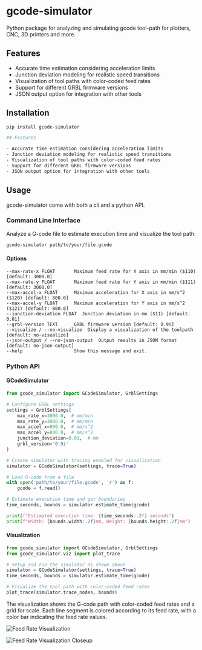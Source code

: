 # gcode-simulator

Python package for analyzing and simulating gcode tool-path for plotters, CNC, 3D printers and more.

## Features

- Accurate time estimation considering acceleration limits
- Junction deviation modeling for realistic speed transitions
- Visualization of tool paths with color-coded feed rates
- Support for different GRBL firmware versions
- JSON output option for integration with other tools

## Installation

```bash
pip install gcode-simulator

## Features

- Accurate time estimation considering acceleration limits
- Junction deviation modeling for realistic speed transitions
- Visualization of tool paths with color-coded feed rates
- Support for different GRBL firmware versions
- JSON output option for integration with other tools
```

## Usage

gcode-simulator come with both a cli and a python API.

### Command Line Interface

Analyze a G-code file to estimate execution time and visualize the tool path:

```bash
gcode-simulator path/to/your/file.gcode
```

#### Options

```
--max-rate-x FLOAT       Maximum feed rate for X axis in mm/min ($110) [default: 3000.0]
--max-rate-y FLOAT       Maximum feed rate for Y axis in mm/min ($111) [default: 3000.0]
--max-accel-x FLOAT      Maximum acceleration for X axis in mm/s^2 ($120) [default: 800.0]
--max-accel-y FLOAT      Maximum acceleration for Y axis in mm/s^2 ($121) [default: 800.0]
--junction-deviation FLOAT  Junction deviation in mm ($11) [default: 0.01]
--grbl-version TEXT      GRBL firmware version [default: 0.9i]
--visualize / --no-visualize  Display a visualization of the toolpath [default: no-visualize]
--json-output / --no-json-output  Output results in JSON format [default: no-json-output]
--help                   Show this message and exit.
```

### Python API

#### GCodeSimulator

```python
from gcode_simulator import GCodeSimulator, GrblSettings

# Configure GRBL settings
settings = GrblSettings(
    max_rate_x=3000.0,  # mm/min
    max_rate_y=3000.0,  # mm/min
    max_accel_x=800.0,  # mm/s^2
    max_accel_y=800.0,  # mm/s^2
    junction_deviation=0.01,  # mm
    grbl_version='0.9i'
)

# Create simulator with tracing enabled for visualization
simulator = GCodeSimulator(settings, trace=True)

# Load G-code from a file
with open('path/to/your/file.gcode', 'r') as f:
    gcode = f.read()

# Estimate execution time and get boundaries
time_seconds, bounds = simulator.estimate_time(gcode)

print(f"Estimated execution time: {time_seconds:.2f} seconds")
print(f"Width: {bounds.width:.2f}mm, Height: {bounds.height:.2f}mm")
```

#### Visualization

```python
from gcode_simulator import GCodeSimulator, GrblSettings
from gcode_simulator.viz import plot_trace

# Setup and run the simulator as shown above
simulator = GCodeSimulator(settings, trace=True)
time_seconds, bounds = simulator.estimate_time(gcode)

# Visualize the tool path with color-coded feed rates
plot_trace(simulator.trace_nodes, bounds)
```

The visualization shows the G-code path with color-coded feed rates and a grid for scale. Each line segment is colored according to its feed rate, with a color bar indicating the feed rate values.

![Feed Rate Visualization](doc/imgs/feed_rate_viz.png)

![Feed Rate Visualization Closeup](doc/imgs/feed_rate_viz_closeup.png)
